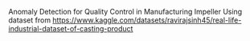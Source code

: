  Anomaly Detection for Quality Control in Manufacturing Impeller 
 Using dataset from https://www.kaggle.com/datasets/ravirajsinh45/real-life-industrial-dataset-of-casting-product 
